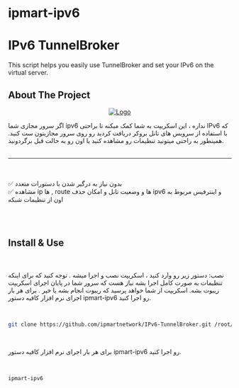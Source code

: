 # ipmart-ipv6
# IPv6 TunnelBroker
 This script helps you easily use TunnelBroker and set your IPv6 on the virtual server.



## About The Project
<p align="center">
  <a href="https://github.com/ipmartnetwork/ipmart-ipv6">
    <img src="menu.JPG" alt="Logo"  >
  </a>
</p>

اگر سرور مجازی شما ipv6 نداره ، این اسکریپت به شما کمک میکنه تا براحتی IPv6 که با استفاده از سرویس های تانل بروکر دریافت کردید رو روی سرور مجازیتون ست کنید. همینطور به راحتی میتونید تنظیمات رو مشاهده کنید یا اون رو به حالت قبل برگردونید. <br>
<br>
________________________________
<br><br>
✅ بدون نیاز به درگیر شدن با دستورات متعدد <br>
✅ مشاهده ip ها , route ها و وضعیت تانل و امکان حذف ipv6 و اینترفیس مربوط به اون از تنظیمات شبکه <br>


<br>

<br>

## Install & Use



<br><br>
نصب: دستور زیر رو وارد کنید ،  اسکریپت نصب و اجرا میشه . توجه کنید که برای اینکه تنظیمات به صورت کامل اجرا بشه نیاز هست که سرور شما در پایان اجرای اسکریپت ریبوت بشه. اسکریپت از شما خواهد پرسید که ریبوت انجام بشه یا خیر . برای هر بار اجرای نرم افزار کافیه دستور ipmart-ipv6 رو اجرا کنید.
<br>

<br>


```sh
git clone https://github.com/ipmartnetwork/IPv6-TunnelBroker.git /root/ipmart-ipv6 && chmod +x /root/ipmart-ipv6/install.sh && /root/ipmart-ipv6/install.sh
```
<br>

 برای هر بار اجرای نرم افزار کافیه دستور ipmart-ipv6 رو اجرا کنید.
<br>

<br>

```sh
ipmart-ipv6
```



